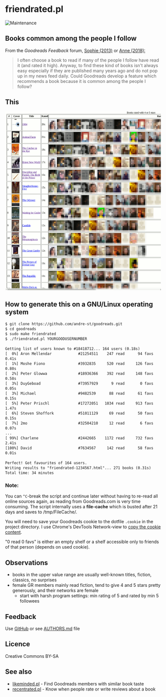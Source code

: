 # friendrated.pl

![Maintenance](https://img.shields.io/maintenance/yes/2018.svg)


## Books common among the people I follow

From the _Goodreads Feedback_ forum, [Sophie (2013)](https://www.goodreads.com/topic/show/1573755-most-popular-books-among-friends?page=1) or [Anne (2018):](https://www.goodreads.com/topic/show/19320371-recommendations)
> I often choose a book to read if many of the people I follow have read it
> (and rated it high). Anyway, to find these kind of books isn't always easy
> especially if they are published many years ago and do not pop up in my news
> feed daily.
> Could Goodreads develop a feature which recommends a book because it is
> common among the people I follow?


## This

![Screenshot](friendrated.png?raw=true "Screenshot")


## How to generate this on a GNU/Linux operating system

```
$ git clone https://github.com/andre-st/goodreads.git
$ cd goodreads
$ sudo make friendrated
$ ./friendrated.pl YOURGOODUSERNUMBER

Getting list of users known to #18418712... 164 users (0.18s)
[  0%] Aron Mellendar            #21254511    247 read      94 favs     0.41s
[  1%] Moshe Fiono               #3932835     520 read     126 favs     0.80s
[  2%] Peter Glowwa              #18936366    392 read     148 favs     0.58s
[  3%] DuyGeboad                 #73957929      9 read       0 favs     0.05s
[  3%] Michael                   #9482539      88 read      61 favs     0.15s
[  5%] Peter Prischl             #17272051   1034 read     913 favs     1.47s
[  6%] Steven Shoffork           #51011129     69 read      50 favs     0.15s
[  7%] 2mo                       #32504210     12 read       6 favs     0.07s
...
[ 99%] Charlene                  #2442665    1172 read     732 favs     2.41s
[100%] David                     #7634567     142 read      58 favs     0.01s

Perfect! Got favourites of 164 users.
Writing results to "friendrated-1234567.html"... 271 books (0.31s)
Total time: 34 minutes
```

### Note:

You can `^C`-break the script and continue later without having to re-read all
online sources again, as reading from Goodreads.com is very time consuming.
The script internally uses a **file-cache** which is busted after 21 days
and saves to /tmp/FileCache/.

You will need to save your Goodreads cookie to the dotfile `.cookie` in the project directory. 
I use Chrome's DevTools Network-view to [copy the cookie content](https://www.youtube.com/watch?v=o_CYdZBPDCg).

"0 read 0 favs" is either an empty shelf or a shelf accessible only to
friends of that person (depends on used cookie).


## Observations

- books in the upper value range are usually well-known titles, fiction, classics, no surprises
- female GR members mainly read fiction, tend to give 4 and 5 stars pretty generously, and their networks are female
  - start with harsh program settings: min rating of 5 and rated by min 5 followees


## Feedback

Use [GitHub](https://github.com/andre-st/goodreads/issues) or see [AUTHORS.md](AUTHORS.md) file


## Licence

Creative Commons BY-SA


## See also

- [likeminded.pl](likeminded.md) - Find Goodreads members with similar book taste
- [recentrated.pl](recentrated.md) - Know when people rate or write reviews about a book
